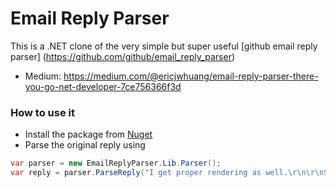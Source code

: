 # Email Reply Parser

This is a .NET clone of the very simple but super useful [github email reply parser] (https://github.com/github/email_reply_parser)
- Medium: https://medium.com/@ericjwhuang/email-reply-parser-there-you-go-net-developer-7ce756366f3d

### How to use it
- Install the package from [Nuget](https://www.nuget.org/packages/EmailReplyParser.NET)
- Parse the original reply using
```c#
var parser = new EmailReplyParser.Lib.Parser();
var reply = parser.ParseReply("I get proper rendering as well.\r\n\r\nSent from a magnificent torch of pixels\r\n\r\nOn Dec 16, 2011, at 12:47 PM, Corey Donohoe\r\n<reply@reply.github.com>\r\nwrote:\r\n\r\n> Was this caching related or fixed already?  I get proper rendering here.\r\n>\r\n> ![](https://img.skitch.com/20111216-m9munqjsy112yqap5cjee5wr6c.jpg)\r\n>\r\n> ---\r\n> Reply to this email directly or view it on GitHub:\r\n> https://github.com/github/github/issues/2278#issuecomment-3182418");
```